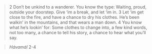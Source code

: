 > 2
> Don’t be unkind to a wanderer.
> You know the type: Waiting,
> proud, outside your doorstep.
> Give ‘im a break,
> and let ‘im in.
3
Let ‘im get close to the fire,
and have a chance
to dry his clothes.
He’s been walkin’ in the mountains,
and that wears a man down.
4
You know what he’s lookin’ for:
Some clothes to change into,
a few kind words, not too many,
a chance to tell his story,
a chance to hear what you’ll say.

> *Hávamál* 2-4